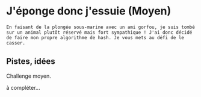 # J'éponge donc j'essuie (Moyen)

```
En faisant de la plongée sous-marine avec un ami gorfou, je suis tombé sur un animal plutôt réservé mais fort sympathique ! J'ai donc décidé de faire mon propre algorithme de hash. Je vous mets au défi de le casser.
```

## Pistes, idées

Challenge moyen.


à compléter...
